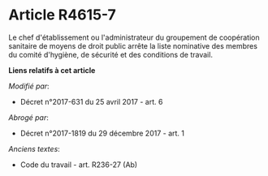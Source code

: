 # Article R4615-7

Le chef d'établissement ou l'administrateur du groupement de coopération sanitaire de moyens de droit public arrête la liste
nominative des membres du comité d'hygiène, de sécurité et des conditions de travail.

**Liens relatifs à cet article**

_Modifié par_:

  - Décret n°2017-631 du 25 avril 2017 - art. 6

_Abrogé par_:

  - Décret n°2017-1819 du 29 décembre 2017 - art. 1

_Anciens textes_:

  - Code du travail - art. R236-27 (Ab)
